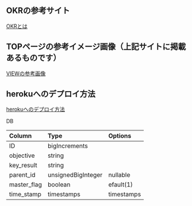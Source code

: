 ## OKRの参考サイト
[OKRとは](https://www.kaonavi.jp/dictionary/okr/)

## TOPページの参考イメージ画像（上記サイトに掲載あるものです）
[VIEWの参考画像](https://gyazo.com/cad00082fd8d7366d53fdf4cad41389c)

## herokuへのデプロイ方法
[herokuへのデプロイ方法](https://docs.google.com/document/d/1qJ_VOCOTJnjaIoZblAKYiwJN43LHd2qO_JCf-WKQqjY/edit?usp=sharing)

DB

| Column | Type | 	Options |
|:-----------|:------------|:------------|
| ID      | bigIncrements    |     |
| objective     | string  |     |
| key_result       | string  |      |
| parent_id         | unsignedBigInteger  | nullable  |
| master_flag       | boolean  | efault(1)  |
| time_stamp    | timestamps  | timestamps  |
